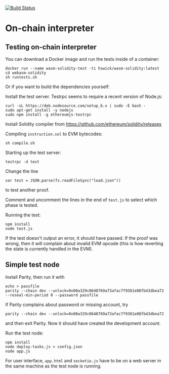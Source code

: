 [![Build Status](https://travis-ci.org/TrueBitFoundation/webasm-solidity.svg?branch=master)](https://travis-ci.org/TrueBitFoundation/webasm-solidity)

# On-chain interpreter

## Testing on-chain interpreter

You can download a Docker image and run the tests inside of a container:

```
docker run --name wasm-solidity-test -ti hswick/wasm-solidity:latest
cd webasm-solidity
sh runtests.sh
```

Or if you want to build the dependencies yourself:

Install the test server. Testrpc seems to require a recent version of Node.js:
```
curl -sL https://deb.nodesource.com/setup_6.x | sudo -E bash -
sudo apt-get install -y nodejs
sudo npm install -g ethereumjs-testrpc
```

Install Solidity compiler from https://github.com/ethereum/solidity/releases

Compiling `instruction.sol` to EVM bytecodes:
```
sh compile.sh
```

Starting up the test server:
```
testrpc -d test
```

Change the line
```
var test = JSON.parse(fs.readFileSync("load.json"))
```
to test another proof.

Comment and uncomment the lines in the end of `test.js` to select which phase is tested.

Running the test:
```
npm install
node test.js
```
If the test doesn't output an error, it should have passed. If the proof was wrong, then it will complain about invalid EVM opcode (this is how reverting the state is currently handled in the EVM).

## Simple test node

Install Parity, then run it with
```
echo > passfile
parity --chain dev --unlock=0x00a329c0648769a73afac7f9381e08fb43dbea72 --reseal-min-period 0 --password passfile
```
If Parity complains about password or missing account, try
```
parity --chain dev --unlock=0x00a329c0648769a73afac7f9381e08fb43dbea72
```
and then exit Parity. Now it should have created the development account.

Run the test node:
```
npm install
node deploy-tasks.js > config.json
node app.js
```

For user interface, `app.html` and `socketio.js` have to be on a web server in the same machine as the test node is running.
